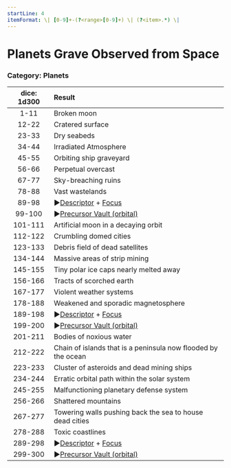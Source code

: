 ```yaml
---
startLine: 4
itemFormat: \| [0-9]+-(?<range>[0-9]+) \| (?<item>.*) \|
---
```

# Planets Grave Observed from Space
### Category: Planets

| dice: 1d300 | Result |
| :---------: | :----- |
| 1-11 | Broken moon |
| 12-22 | Cratered surface |
| 23-33 | Dry seabeds |
| 34-44 | Irradiated Atmosphere |
| 45-55 | Orbiting ship graveyard |
| 56-66 | Perpetual overcast |
| 67-77 | Sky-breaching ruins |
| 78-88 | Vast wastelands |
| 89-98 | ▶[Descriptor](Core_Descriptor.md) + [Focus](Core_Focus.md) |
| 99-100 | ▶[Precursor Vault (orbital)](Vaults_Outer_First_Look.md) |
| 101-111 | Artificial moon in a decaying orbit |
| 112-122 | Crumbling domed cities |
| 123-133 | Debris field of dead satellites  |
| 134-144 | Massive areas of strip mining |
| 145-155 | Tiny polar ice caps nearly melted away |
| 156-166 | Tracts of scorched earth |
| 167-177 | Violent weather systems |
| 178-188 | Weakened and sporadic magnetosphere |
| 189-198 | ▶[Descriptor](Core_Descriptor.md) + [Focus](Core_Focus.md) |
| 199-200 | ▶[Precursor Vault (orbital)](Vaults_Outer_First_Look.md) |
| 201-211 | Bodies of noxious water |
| 212-222 | Chain of islands that is a peninsula now flooded by the ocean  |
| 223-233 | Cluster of asteroids and dead mining ships |
| 234-244 | Erratic orbital path within the solar system |
| 245-255 | Malfunctioning planetary defense system |
| 256-266 | Shattered mountains |
| 267-277 | Towering walls pushing back the sea to house dead cities |
| 278-288 | Toxic coastlines |
| 289-298 | ▶[Descriptor](Core_Descriptor.md) + [Focus](Core_Focus.md) |
| 299-300 | ▶[Precursor Vault (orbital)](Vaults_Outer_First_Look.md) |